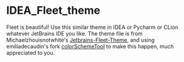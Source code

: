 # IDEA_Fleet_theme
Fleet is beautiful! Use this similar theme in IDEA or Pycharm or CLion whatever JetBrains IDE you like.
The theme file is from Michaelzhouisnotwhite's [Jetbrains-Fleet-Theme](https://github.com/Michaelzhouisnotwhite/Jetbrains-Fleet-Theme/tree/main), and using emiliadecaudin's fork [colorSchemeTool](https://github.com/emiliadecaudin/colorSchemeTool/tree/master) to make this happen, much appreciated to you.
